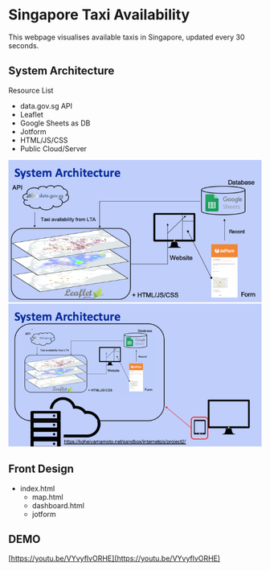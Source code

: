

# Singapore Taxi Availability
This webpage visualises available taxis in Singapore, updated every 30 seconds.

## System Architecture 
Resource List

* data.gov.sg API
* Leaflet
* Google Sheets as DB
* Jotform
* HTML/JS/CSS
* Public Cloud/Server 

![image](./README_mat/Slide1.png)
![image](./README_mat/Slide2.png)

## Front Design
* index.html
	* map.html
	* dashboard.html
	* jotform 	

## DEMO
[https://youtu.be/VYvyflvORHE](https://youtu.be/VYvyflvORHE)
